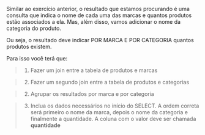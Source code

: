 Similar ao exercício anterior, o resultado que estamos procurando é uma consulta que indica o nome de cada uma das marcas e quantos produtos estão associados a ela. Mas, além disso, vamos adicionar o nome da categoria do produto.

Ou seja, o resultado deve indicar POR MARCA E POR CATEGORIA quantos produtos existem.

Para isso você terá que:

> 1. Fazer um join entre a tabela de produtos e marcas

> 2. Fazer um segundo join entre a tabela de produtos e categorias

> 2. Agrupar os resultados por marca e por categoria

> 3. Inclua os dados necessários no início do SELECT. A ordem correta será primeiro o nome da marca, depois o nome da categoria e finalmente a quantidade. A coluna com o valor deve ser chamada **quantidade**